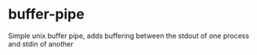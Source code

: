 # buffer-pipe
Simple unix buffer pipe, adds buffering between the stdout of one process and stdin of another
